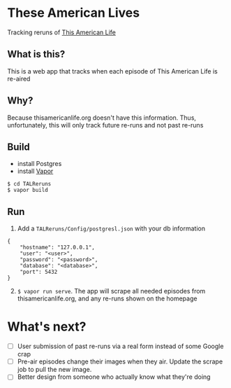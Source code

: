 # These American Lives
Tracking reruns of [This American Life](thisamericanlife.org)

## What is this?
This is a web app that tracks when each episode of This American Life is re-aired

## Why?
Because thisamericanlife.org doesn't have this information.  Thus, unfortunately, this will only track future re-runs and not past re-runs

## Build
- install Postgres
- install [Vapor](http://vapor.codes)
```
$ cd TALReruns
$ vapor build
```

## Run
1. Add a `TALReruns/Config/postgresl.json` with your db information
```
{
    "hostname": "127.0.0.1",
    "user": "<user>",
    "password": "<password>",
    "database": "<database>",
    "port": 5432
}
```
2. `$ vapor run serve`.  The app will scrape all needed episodes from thisamericanlife.org, and any re-runs shown on the homepage

# What's next?
- [ ] User submission of past re-runs via a real form instead of some Google crap
- [ ] Pre-air episodes change their images when they air.  Update the scrape job to pull the new image.
- [ ] Better design from someone who actually know what they're doing
